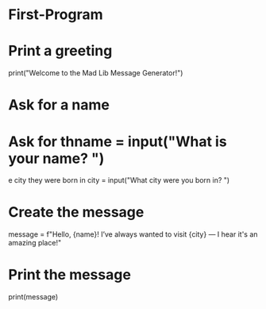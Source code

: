 # First-Program 
# Print a greeting

print("Welcome to the Mad Lib Message Generator!")

# Ask for a name
# Ask for thname = input("What is your name? ")
e city they were born in
city = input("What city were you born in? ")

# Create the message

message = f"Hello, {name}! I’ve always wanted to visit {city} — I hear it's an amazing place!"
# Print the message
print(message)
